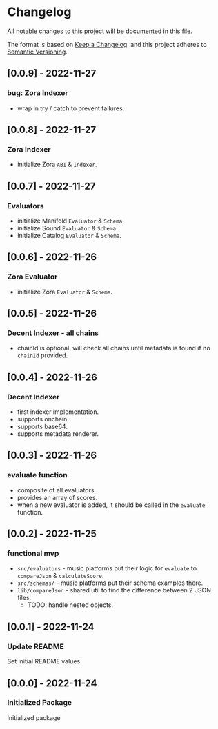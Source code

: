 # Changelog

All notable changes to this project will be documented in this file.

The format is based on [Keep a Changelog](https://keepachangelog.com/en/1.0.0/),
and this project adheres to [Semantic Versioning](https://semver.org/spec/v2.0.0.html).

## [0.0.9] - 2022-11-27

### bug: Zora Indexer

- wrap in try / catch to prevent failures.

## [0.0.8] - 2022-11-27

### Zora Indexer

- initialize Zora `ABI` & `Indexer`.

## [0.0.7] - 2022-11-27

### Evaluators

- initialize Manifold `Evaluator` & `Schema`.
- initialize Sound `Evaluator` & `Schema`.
- initialize Catalog `Evaluator` & `Schema`.

## [0.0.6] - 2022-11-26

### Zora Evaluator

- initialize Zora `Evaluator` & `Schema`.

## [0.0.5] - 2022-11-26

### Decent Indexer - all chains

- chainId is optional. will check all chains until metadata is found if no `chainId` provided.

## [0.0.4] - 2022-11-26

### Decent Indexer

- first indexer implementation.
- supports onchain.
- supports base64.
- supports metadata renderer.

## [0.0.3] - 2022-11-26

### evaluate function

- composite of all evaluators.
- provides an array of scores.
- when a new evaluator is added, it should be called in the `evaluate` function.

## [0.0.2] - 2022-11-25

### functional mvp

- `src/evaluators` - music platforms put their logic for `evaluate` to `compareJson` & `calculateScore`.
- `src/schemas/` - music platforms put their schema examples there.
- `lib/compareJson` - shared util to find the difference between 2 JSON files.
  - TODO: handle nested objects.

## [0.0.1] - 2022-11-24

### Update README

Set initial README values

## [0.0.0] - 2022-11-24

### Initialized Package

Initialized package
